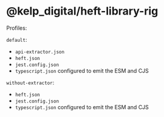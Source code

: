 # @kelp_digital/heft-library-rig

Profiles:

`default`:

- `api-extractor.json`
- `heft.json`
- `jest.config.json`
- `typescript.json` configured to emit the ESM and CJS 

`without-extractor`:

- `heft.json`
- `jest.config.json`
- `typescript.json` configured to emit the ESM and CJS 

